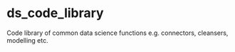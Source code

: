 # ds_code_library
Code library of common data science functions e.g. connectors, cleansers, modelling etc.
